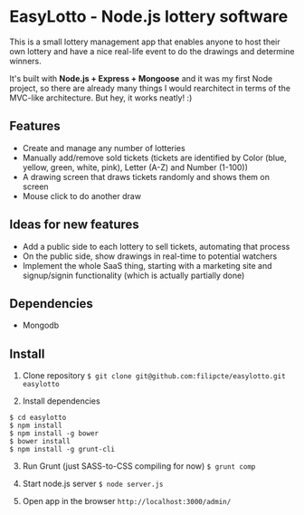 EasyLotto - Node.js lottery software
=====

This is a small lottery management app that enables anyone to host their own lottery and have a nice real-life event to do the drawings and determine winners. 

It's built with **Node.js + Express + Mongoose** and it was my first Node project, so there are already many things I would rearchitect in terms of the MVC-like architecture. But hey, it works neatly! :)

## Features
	
* Create and manage any number of lotteries
* Manually add/remove sold tickets (tickets are identified by Color (blue, yellow, green, white, pink), Letter (A-Z) and Number (1-100))
* A drawing screen that draws tickets randomly and shows them on screen
* Mouse click to do another draw

## Ideas for new features

* Add a public side to each lottery to sell tickets, automating that process
* On the public side, show drawings in real-time to potential watchers
* Implement the whole SaaS thing, starting with a marketing site and signup/signin functionality (which is actually partially done)

## Dependencies

* Mongodb

## Install

1. Clone repository
`$ git clone git@github.com:filipcte/easylotto.git easylotto`

2. Install dependencies
```
$ cd easylotto
$ npm install
$ npm install -g bower
$ bower install
$ npm install -g grunt-cli
```

3. Run Grunt (just SASS-to-CSS compiling for now)
`$ grunt comp`

4. Start node.js server
`$ node server.js`

5. Open app in the browser
`http://localhost:3000/admin/`